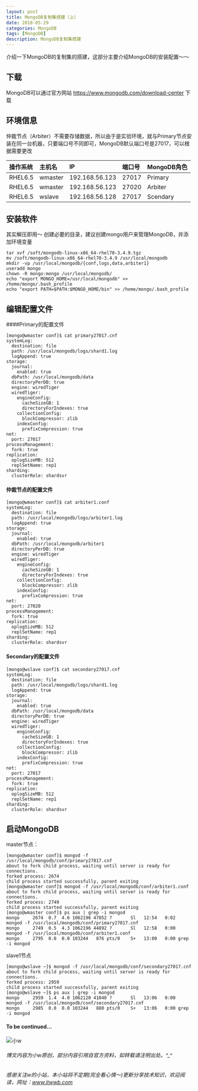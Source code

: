 ```yaml
---
layout: post
title: MongoDB复制集搭建（上）
date: 2018-05-29
categories: MongoDB
tags: [MongoDB]
description: MongoDB复制集搭建
---
```


介绍一下MongoDB的复制集的搭建，这部分主要介绍MongoDB的安装配置～～

## 下载

MongoDB可以通过官方网站 https://www.mongodb.com/download-center 下载

## 环境信息

仲裁节点（Arbiter）不需要存储数据，所以由于是实验环境，就与Primary节点安装在同一台机器，只要端口号不同即可，MongoDB默认端口号是27017，可以根据需要更改

操作系统|主机名| IP|端口号| MongoDB角色 
:-----|:--------|:--------|:-----|:---------
RHEL6.5|wmaster|192.168.56.123|27017 |Primary
RHEL6.5|wmaster|192.168.56.123 |27020|Arbiter
RHEL6.5|wslave|192.168.56.128 |27017|Scendary

## 安装软件

其实解压即用～
创建必要的目录，建议创建mongo用户来管理MongoDB，并添加环境变量

```shell
tar xvf /soft/mongodb-linux-x86_64-rhel70-3.4.9.tgz
mv /soft/mongodb-linux-x86_64-rhel70-3.4.9 /usr/local/mongodb
mkdir -vp /usr/local/mongodb/{conf,logs,data,arbiter1}
useradd mongo
chown -R mongo:mongo /usr/local/mongodb/
echo "export MONGO_HOME=/usr/local/mongodb" >> /home/mongo/.bash_profile
echo "export PATH=$PATH:$MONGO_HOME/bin" >> /home/mongo/.bash_profile
```

## 编辑配置文件

####Primary的配置文件

```shell
[mongo@wmaster conf]$ cat primary27017.cnf 
systemLog:
  destination: file
  path: /usr/local/mongodb/logs/shard1.log 
  logAppend: true
storage: 
  journal:
    enabled: true
  dbPath: /usr/local/mongodb/data 
  directoryPerDB: true
  engine: wiredTiger 
  wiredTiger:
    engineConfig: 
      cacheSizeGB: 1 
      directoryForIndexes: true
    collectionConfig: 
      blockCompressor: zlib
    indexConfig: 
      prefixCompression: true
net:
  port: 27017
processManagement: 
  fork: true
replication:
  oplogSizeMB: 512
  replSetName: rep1
sharding:
  clusterRole: shardsvr
```

#### 仲裁节点的配置文件

```shell
[mongo@wmaster conf]$ cat arbiter1.conf 
systemLog:
  destination: file
  path: /usr/local/mongodb/logs/arbiter1.log 
  logAppend: true
storage: 
  journal:
    enabled: true
  dbPath: /usr/local/mongodb/arbiter1 
  directoryPerDB: true
  engine: wiredTiger 
  wiredTiger:
    engineConfig: 
      cacheSizeGB: 1 
      directoryForIndexes: true
    collectionConfig: 
      blockCompressor: zlib
    indexConfig: 
      prefixCompression: true
net:
  port: 27020
processManagement: 
  fork: true
replication:
  oplogSizeMB: 512
  replSetName: rep1
sharding:
  clusterRole: shardsvr
```

#### Secondary的配置文件

```shell
[mongo@wslave conf]$ cat secondary27017.cnf 
systemLog:
  destination: file
  path: /usr/local/mongodb/logs/shard1.log 
  logAppend: true
storage: 
  journal:
    enabled: true
  dbPath: /usr/local/mongodb/data 
  directoryPerDB: true
  engine: wiredTiger 
  wiredTiger:
    engineConfig: 
      cacheSizeGB: 1 
      directoryForIndexes: true
    collectionConfig: 
      blockCompressor: zlib
    indexConfig: 
      prefixCompression: true
net:
  port: 27017
processManagement: 
  fork: true
replication:
  oplogSizeMB: 512
  replSetName: rep1
sharding:
  clusterRole: shardsvr
```
## 启动MongoDB

master节点：

```shell
[mongo@wmaster conf]$ mongod -f /usr/local/mongodb/conf/primary27017.cnf 
about to fork child process, waiting until server is ready for connections.
forked process: 2674
child process started successfully, parent exiting
[mongo@wmaster conf]$ mongod -f /usr/local/mongodb/conf/arbiter1.conf 
about to fork child process, waiting until server is ready for connections.
forked process: 2749
child process started successfully, parent exiting
[mongo@wmaster conf]$ ps aux | grep -i mongod
mongo     2674  0.7  4.6 1062196 47852 ?       Sl   12:54   0:02 mongod -f /usr/local/mongodb/conf/primary27017.cnf
mongo     2749  0.5  4.3 1062196 44892 ?       Sl   12:58   0:00 mongod -f /usr/local/mongodb/conf/arbiter1.conf
mongo     2795  0.0  0.0 103244   876 pts/0    S+   13:00   0:00 grep -i mongod
```

slave1节点

```shell
[mongo@wslave ~]$ mongod -f /usr/local/mongodb/conf/secondary27017.cnf 
about to fork child process, waiting until server is ready for connections.
forked process: 2959
child process started successfully, parent exiting
[mongo@wslave ~]$ ps aux | grep -i mongod
mongo     2959  1.4  4.0 1062120 41040 ?       Sl   13:06   0:00 mongod -f /usr/local/mongodb/conf/secondary27017.cnf
mongo     2985  0.0  0.0 103244   880 pts/0    S+   13:06   0:00 grep -i mongod
```


#### To be continued...

![小w](https://wx2.sinaimg.cn/mw1024/891ecf4fly1fr361nvrcnj207w07sad7.jpg)

###### 博文内容为小w原创，部分内容引用自官方资料，如转载请注明出处。^_^

###### 感谢关注w的小站，本小站将不定期(完全看心情～)更新分享技术知识，欢迎阅读，网址：www.itwwb.com

